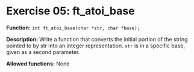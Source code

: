 # Exercise 05: ft_atoi_base

**Function:** `int ft_atoi_base(char *str, char *base);`

**Description:** Write a function that converts the initial portion of the string pointed to by str into an integer representation. `str` is in a specific base, given as a second parameter.

**Allowed functions:** None
